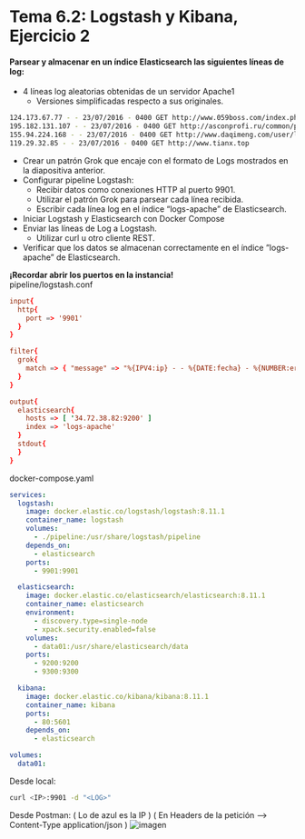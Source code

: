 # Tema 6.2: Logstash y Kibana, Ejercicio 2
#### Parsear y almacenar en un índice Elasticsearch las siguientes líneas de log:
- 4 líneas log aleatorias obtenidas de un servidor Apache1
  - Versiones simplificadas respecto a sus originales.
```bash
124.173.67.77 - - 23/07/2016 - 0400 GET http://www.059boss.com/index.php
195.182.131.107 - - 23/07/2016 - 0400 GET http://asconprofi.ru/common/proxy.php
155.94.224.168 - - 23/07/2016 - 0400 GET http://www.daqimeng.com/user/login
119.29.32.85 - - 23/07/2016 - 0400 GET http://www.tianx.top
```
- Crear un patrón Grok que encaje con el formato de Logs mostrados en la diapositiva anterior.
- Configurar pipeline Logstash:
  - Recibir datos como conexiones HTTP al puerto 9901.
  - Utilizar el patrón Grok para parsear cada línea recibida.
  - Escribir cada línea log en el índice “logs-apache” de Elasticsearch.
- Iniciar Logstash y Elasticsearch con Docker Compose
- Enviar las líneas de Log a Logstash.
  - Utilizar curl u otro cliente REST.
- Verificar que los datos se almacenan correctamente en el índice ”logs-apache” de Elasticsearch.

**¡Recordar abrir los puertos en la instancia!**  
pipeline/logstash.conf 
```conf
input{
  http{
    port => '9901'
  }
}

filter{
  grok{
    match => { "message" => "%{IPV4:ip} - - %{DATE:fecha} - %{NUMBER:error} %{WORD:metodo} %{URI:uri}" }
  }
}

output{
  elasticsearch{
    hosts => [ '34.72.38.82:9200' ]
    index => 'logs-apache'
  }
  stdout{
  }
}
```

docker-compose.yaml
```yaml
services:
  logstash:
    image: docker.elastic.co/logstash/logstash:8.11.1
    container_name: logstash
    volumes:
      - ./pipeline:/usr/share/logstash/pipeline
    depends_on:
      - elasticsearch
    ports:
      - 9901:9901

  elasticsearch:
    image: docker.elastic.co/elasticsearch/elasticsearch:8.11.1
    container_name: elasticsearch
    environment:
      - discovery.type=single-node
      - xpack.security.enabled=false
    volumes:
      - data01:/usr/share/elasticsearch/data
    ports:
      - 9200:9200
      - 9300:9300

  kibana:
    image: docker.elastic.co/kibana/kibana:8.11.1
    container_name: kibana
    ports:
      - 80:5601
    depends_on:
      - elasticsearch

volumes:
  data01:
```

Desde local:
```bash
curl <IP>:9901 -d "<LOG>"
```
Desde Postman: ( Lo de azul es la IP ) ( En Headers de la petición --> Content-Type application/json )
![imagen](https://github.com/patricia-ortega-garcia/AS/assets/101291369/3db29f23-d325-453f-a127-789353bfdb25)
